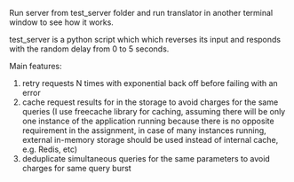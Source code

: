 Run server from test_server folder and run translator in another terminal window to see how it works.

test_server is a python script which which reverses its input and responds with the random delay from 0 to 5 seconds.

Main features:

1. retry requests N times with exponential back off before failing with an error
2. cache request results for in the storage to avoid charges for the same queries (I use freecache library for caching, assuming there will be only one instance of the application running because there is no opposite requirement in the assignment, in case of many instances running, external in-memory storage should be used instead of internal cache, e.g. Redis, etc)
3. deduplicate simultaneous queries for the same parameters to avoid charges for same query burst
